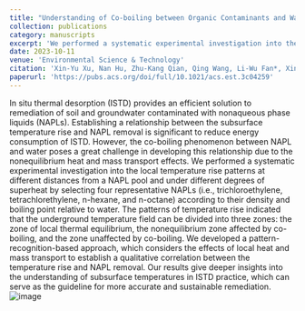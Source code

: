 ```yaml
---
title: "Understanding of Co-boiling between Organic Contaminants and Water during Thermal Remediation: Effects of Nonequilibrium Heat and Mass Transport"
collection: publications
category: manuscripts
excerpt: 'We performed a systematic experimental investigation into the local temperature rise patterns at different distances from a NAPL pool and under different degrees of superheat by selecting four representative NAPLs.'
date: 2023-10-11
venue: 'Environmental Science & Technology'
citation: 'Xin-Yu Xu, Nan Hu, Zhu-Kang Qian, Qing Wang, Li-Wu Fan*, Xin Song, Understanding of co-boiling between organic contamimants and water during thermal remediation: effects of nanoequilibrium heat and mass transport, Environmental Science and Technology, 57(42), 16043-16052 (2023).'
paperurl: 'https://pubs.acs.org/doi/full/10.1021/acs.est.3c04259'
---
```


In situ thermal desorption (ISTD) provides an efficient solution to remediation of soil and groundwater contaminated with nonaqueous phase liquids (NAPLs). Establishing a relationship between the subsurface temperature rise and NAPL removal is significant to reduce energy consumption of ISTD. However, the co-boiling phenomenon between NAPL and water poses a great challenge in developing this relationship due to the nonequilibrium heat and mass transport effects. We performed a systematic experimental investigation into the local temperature rise patterns at different distances from a NAPL pool and under different degrees of superheat by selecting four representative NAPLs (i.e., trichloroethylene, tetrachlorethylene, n-hexane, and n-octane) according to their density and boiling point relative to water. The patterns of temperature rise indicated that the underground temperature field can be divided into three zones: the zone of local thermal equilibrium, the nonequilibrium zone affected by co-boiling, and the zone unaffected by co-boiling. We developed a pattern-recognition-based approach, which considers the effects of local heat and mass transport to establish a qualitative correlation between the temperature rise and NAPL removal. Our results give deeper insights into the understanding of subsurface temperatures in ISTD practice, which can serve as the guideline for more accurate and sustainable remediation.
![image](https://github.com/user-attachments/assets/7c9f1ccc-9d94-426f-a76d-0e4ebfac8e54)


